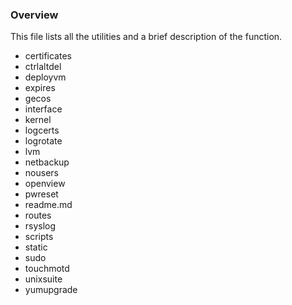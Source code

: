 ### Overview

This file lists all the utilities and a brief description of the function.

* certificates
* ctrlaltdel
* deployvm
* expires
* gecos
* interface
* kernel
* logcerts
* logrotate
* lvm
* netbackup
* nousers
* openview
* pwreset
* readme.md
* routes
* rsyslog
* scripts
* static
* sudo
* touchmotd
* unixsuite
* yumupgrade

